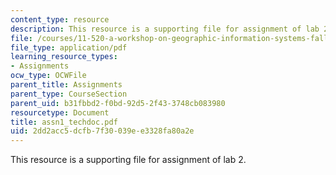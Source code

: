```yaml
---
content_type: resource
description: This resource is a supporting file for assignment of lab 2.
file: /courses/11-520-a-workshop-on-geographic-information-systems-fall-2005/2dd2acc5dcfb7f30039ee3328fa80a2e_assn1_techdoc.pdf
file_type: application/pdf
learning_resource_types:
- Assignments
ocw_type: OCWFile
parent_title: Assignments
parent_type: CourseSection
parent_uid: b31fbbd2-f0bd-92d5-2f43-3748cb083980
resourcetype: Document
title: assn1_techdoc.pdf
uid: 2dd2acc5-dcfb-7f30-039e-e3328fa80a2e
---
```

This resource is a supporting file for assignment of lab 2.

